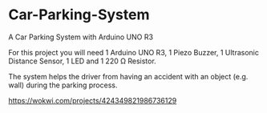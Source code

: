 # Car-Parking-System
A Car Parking System with Arduino UNO R3

For this project you will need 1 Arduino UNO R3, 1 Piezo Buzzer, 1 Ultrasonic Distance Sensor, 1 LED and 1 220 Ω Resistor.

The system helps the driver from having an accident with an object (e.g. wall) during the parking process.

https://wokwi.com/projects/424349821986736129
